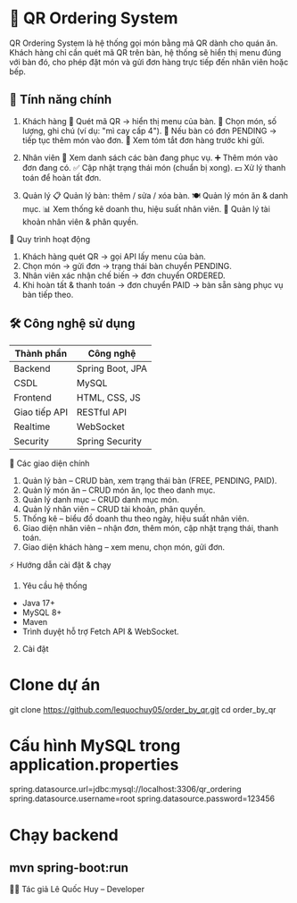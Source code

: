 # 🧾 QR Ordering System

QR Ordering System là hệ thống gọi món bằng mã QR dành cho quán ăn.
Khách hàng chỉ cần quét mã QR trên bàn, hệ thống sẽ hiển thị menu đúng với bàn đó, cho phép đặt món và gửi đơn hàng trực tiếp đến nhân viên hoặc bếp.

## 🚀 Tính năng chính

1. Khách hàng
📱 Quét mã QR → hiển thị menu của bàn.
🛒 Chọn món, số lượng, ghi chú (ví dụ: "mì cay cấp 4").
🔁 Nếu bàn có đơn PENDING → tiếp tục thêm món vào đơn.
🧾 Xem tóm tắt đơn hàng trước khi gửi.

2. Nhân viên
👀 Xem danh sách các bàn đang phục vụ.
➕ Thêm món vào đơn đang có.
✅ Cập nhật trạng thái món (chuẩn bị xong).
💵 Xử lý thanh toán để hoàn tất đơn.

3. Quản lý
📋 Quản lý bàn: thêm / sửa / xóa bàn.
🍽️ Quản lý món ăn & danh mục.
📊 Xem thống kê doanh thu, hiệu suất nhân viên.
👤 Quản lý tài khoản nhân viên & phân quyền.

🔄 Quy trình hoạt động
1. Khách hàng quét QR → gọi API lấy menu của bàn.
2. Chọn món → gửi đơn → trạng thái bàn chuyển PENDING.
3. Nhân viên xác nhận chế biến → đơn chuyển ORDERED.
4. Khi hoàn tất & thanh toán → đơn chuyển PAID → bàn sẵn sàng phục vụ bàn tiếp theo.

## 🛠️ Công nghệ sử dụng

| Thành phần        | Công nghệ       |
|------------------|------------------|
| Backend          | Spring Boot, JPA |
| CSDL             | MySQL            |
| Frontend         | HTML, CSS, JS    |
| Giao tiếp API    | RESTful API      |
| Realtime         | WebSocket        |
| Security         | Spring Security  |

📸 Các giao diện chính
1. Quản lý bàn – CRUD bàn, xem trạng thái bàn (FREE, PENDING, PAID).
2. Quản lý món ăn – CRUD món ăn, lọc theo danh mục.
3. Quản lý danh mục – CRUD danh mục món.
4. Quản lý nhân viên – CRUD tài khoản, phân quyền.
5. Thống kê – biểu đồ doanh thu theo ngày, hiệu suất nhân viên.
6. Giao diện nhân viên – nhận đơn, thêm món, cập nhật trạng thái, thanh toán.
7. Giao diện khách hàng – xem menu, chọn món, gửi đơn.

⚡ Hướng dẫn cài đặt & chạy
1. Yêu cầu hệ thống
-  Java 17+
-  MySQL 8+
-  Maven
-  Trình duyệt hỗ trợ Fetch API & WebSocket.
2. Cài đặt
# Clone dự án
git clone https://github.com/lequochuy05/order_by_qr.git
cd order_by_qr

# Cấu hình MySQL trong application.properties
spring.datasource.url=jdbc:mysql://localhost:3306/qr_ordering
spring.datasource.username=root
spring.datasource.password=123456

# Chạy backend
mvn spring-boot:run
---
👨‍💻 Tác giả
Lê Quốc Huy – Developer
 
